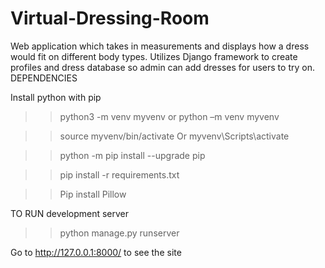 # Virtual-Dressing-Room
 Web application which takes in measurements and displays how a dress would fit on different body types. Utilizes Django framework to create profiles and dress database so admin can add dresses for users to try on.
DEPENDENCIES

Install python with pip 

>>python3 -m venv myvenv or python –m venv myvenv 

>>source myvenv/bin/activate  Or myvenv\Scripts\activate 

>>python -m pip install --upgrade pip 

>>pip install -r requirements.txt 

>>Pip install Pillow 

TO RUN development server 

>>python manage.py runserver 

Go to http://127.0.0.1:8000/ to see the site 
